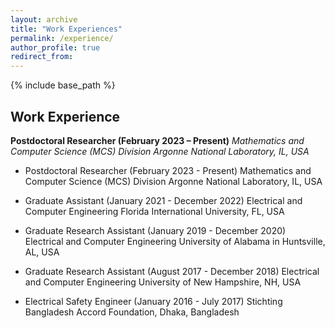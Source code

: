 ```yaml
---
layout: archive
title: "Work Experiences"
permalink: /experience/
author_profile: true
redirect_from:
---
```


{% include base_path %}

## Work Experience

**Postdoctoral Researcher (February 2023 – Present)**
*Mathematics and Computer Science (MCS) Division* 
*Argonne National Laboratory, IL, USA*  




- Postdoctoral Researcher (February 2023 - Present)
Mathematics and Computer Science (MCS) Division
Argonne National Laboratory, IL, USA

* Graduate Assistant  (January 2021 - December 2022)
Electrical and Computer Engineering
Florida International University, FL, USA

* Graduate Research Assistant (January 2019 - December 2020)
Electrical and Computer Engineering
University of Alabama in Huntsville, AL, USA

* Graduate Research Assistant (August 2017 - December 2018)
Electrical and Computer Engineering
University of New Hampshire, NH, USA

* Electrical Safety Engineer (January 2016 - July 2017)
Stichting Bangladesh Accord Foundation, Dhaka, Bangladesh





